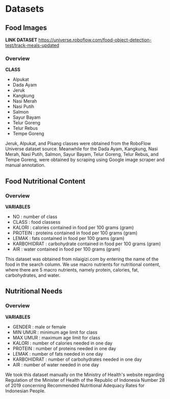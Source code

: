 # Datasets

## Food Images
**LINK DATASET**
https://universe.roboflow.com/food-object-detection-test/track-meals-updated

### Overview
**CLASS**
- Alpukat
- Dada Ayam
- Jeruk
- Kangkung
- Nasi Merah
- Nasi Putih
- Salmon
- Sayur Bayam
- Telur Goreng
- Telur Rebus
- Tempe Goreng

Jeruk, Alpukat, and Pisang classes were obtained from the RoboFlow Universe dataset source. Meanwhile for the Dada Ayam, Kangkung, Nasi Merah, Nasi Putih, Salmon, Sayur Bayam, Telur Goreng, Telur Rebus, and Tempe Goreng, were obtained by scraping using Google image scraper and manual annotation.

## Food Nutritional Content
### Overview
**VARIABLES**
- NO : number of class
- CLASS : food classess
- KALORI : calories contained in food per 100 grams (gram)
- PROTEIN : proteins contained in food per 100 grams (gram)
- LEMAK : fats contained in food per 100 grams (gram)
- KARBOHIDRAT : carbohydrate contained in food per 100 grams (gram)
- AIR : water contained in food per 100 grams (gram)

This dataset was obtained from nilaigizi.com by entering the name of the food in the search column. We use macro nutrients for nutritional content, where there are 5 macro nutrients, namely protein, calories, fat, carbohydrates, and water.

## Nutritional Needs
### Overview
**VARIABLES**
- GENDER : male or female
- MIN UMUR : minimum age limit for class
- MAX UMUR : maximum age limit for class
- KALORI : number of calories needed in one day
- PROTEIN : number of proteins needed in one day
- LEMAK : number of fats needed in one day
- KARBOHIDRAT : number of carbohydrates needed in one day
- AIR : number of water needed in one day

We took this dataset manually on the Ministry of Health's website regarding Regulation of the Minister of Health of the Republic of Indonesia Number 28 of 2019 concerning Recommended Nutritional Adequacy Rates for Indonesian People.
